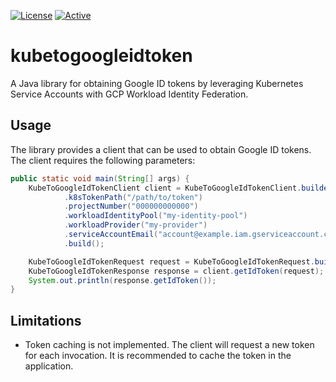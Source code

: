 [![License](https://img.shields.io/badge/License-Apache%202.0-blue.svg)](https://opensource.org/licenses/Apache-2.0) [![Active](https://img.shields.io/badge/Status-Active-green)](https://guide.unitvectorylabs.com/bestpractices/status/#active)

# kubetogoogleidtoken

A Java library for obtaining Google ID tokens by leveraging Kubernetes Service Accounts with GCP Workload Identity Federation.

## Usage

The library provides a client that can be used to obtain Google ID tokens. The client requires the following parameters:

```java
public static void main(String[] args) {
    KubeToGoogleIdTokenClient client = KubeToGoogleIdTokenClient.builder()
            .k8sTokenPath("/path/to/token")
            .projectNumber("000000000000")
            .workloadIdentityPool("my-identity-pool")
            .workloadProvider("my-provider")
            .serviceAccountEmail("account@example.iam.gserviceaccount.com")
            .build();

    KubeToGoogleIdTokenRequest request = KubeToGoogleIdTokenRequest.builder().audience("https://example.com").build();
    KubeToGoogleIdTokenResponse response = client.getIdToken(request);
    System.out.println(response.getIdToken());
}
```

## Limitations

- Token caching is not implemented. The client will request a new token for each invocation. It is recommended to cache the token in the application.
